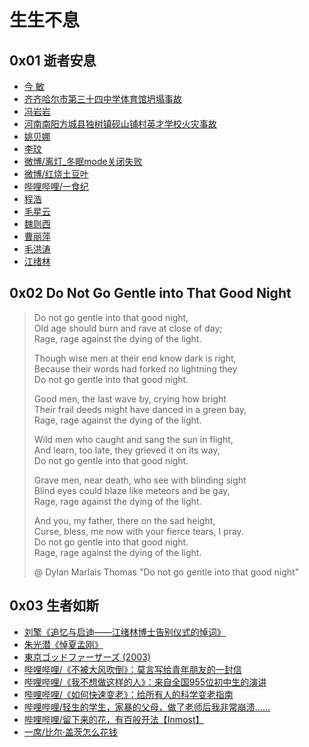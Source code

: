 # 生生不息

## 0x01 逝者安息

- [今 敏](http://old.lifeweek.com.cn//2013/0827/42193.shtml)
- [齐齐哈尔市第三十四中学体育馆坍塌事故](https://chinadigitaltimes.net/chinese/698645.html)
- [冯岩岩](https://github.com/Anticorianderist/blog/blob/main/2-spt/figures/fengyanyan.jpg)
- [河南南阳方城县独树镇砚山铺村英才学校火灾事故](https://weibo.com/2656274875/NCFWguhCl)
- [姚贝娜](https://weibo.com/bellamusic)
- [李玟](https://weibo.com/cocolee117)
- [微博/离灯_冬眠mode关闭失败](https://weibo.com/u/2649354465)
- [微博/红烧土豆叶](https://weibo.com/u/6037696062)
- [哔哩哔哩/一食纪](https://www.bilibili.com/video/BV1aS4y187yD/)
- [程浩](https://www.zhihu.com/people/cheng-hao-81)
- [毛星云](https://www.zhihu.com/people/mao-xing-yun)
- [魏则西](https://www.zhihu.com/question/42392347/answer/94900511)
- [曹丽萍](https://www.zhihu.com/question/646920542)
- [毛洪涛](https://www.zhihu.com/topic/21528860/)
- [江绪林](https://zh.wikipedia.org/wiki/江绪林)

## 0x02 Do Not Go Gentle into That Good Night

> Do not go gentle into that good night,  
> Old age should burn and rave at close of day;  
> Rage, rage against the dying of the light.
>
> Though wise men at their end know dark is right,  
> Because their words had forked no lightning they  
> Do not go gentle into that good night.
>
> Good men, the last wave by, crying how bright  
> Their frail deeds might have danced in a green bay,  
> Rage, rage against the dying of the light.
>
> Wild men who caught and sang the sun in flight,  
> And learn, too late, they grieved it on its way,  
> Do not go gentle into that good night.
>
> Grave men, near death, who see with blinding sight  
> Blind eyes could blaze like meteors and be gay,  
> Rage, rage against the dying of the light.
>
> And you, my father, there on the sad height,  
> Curse, bless, me now with your fierce tears, I pray.  
> Do not go gentle into that good night.  
> Rage, rage against the dying of the light.
>
> @ Dylan Marlais Thomas "Do not go gentle into that good night"

## 0x03 生者如斯

- [刘擎《追忆与启迪——江绪林博士告别仪式的悼词》](https://weibo.com/ttarticle/p/show?id=2309404641589166473326)
- [朱光潜《悼夏孟刚》](https://book.douban.com/subject/30352171/)
- [東京ゴッドファーザーズ (2003)](https://movie.douban.com/subject/1310177/)
- [哔哩哔哩/《不被大风吹倒》：莫言写给青年朋友的一封信](https://www.bilibili.com/video/BV1A44y1u7PF/)
- [哔哩哔哩/《我不想做这样的人》：来自全国955位初中生的演讲](https://www.bilibili.com/video/BV1CU4y1b7Sx/)
- [哔哩哔哩/《如何快速变老》：给所有人的科学变老指南](https://www.bilibili.com/video/BV1Fo4y1L7AU/)
- [哔哩哔哩/轻生的学生，家暴的父母，做了老师后我非常崩溃......](https://www.bilibili.com/video/BV1j8411Z7mb/)
- [哔哩哔哩/留下来的花，有百般开法【Inmost】](https://www.bilibili.com/video/BV1sZ4y1f7TC/)
- [一席/比尔·盖茨怎么花钱](https://yixi.tv/#/speech/detail?id=780)
